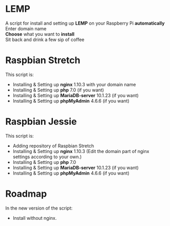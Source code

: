 # LEMP<br />
<p>A script for install and setting up <b>LEMP</b> on your Raspberry Pi <b>automatically</b></ br>
Enter domain name<br>
<b>Choose</b> what you want to <b>install</b><br>
Sit back and drink a few sip of coffee</p>

# Raspbian Stretch<br />
<p>This script is:</p>
<ul>
	<li>Installing &amp; Setting up <b>nginx</b> 1.10.3 with your domain name</li>
	<li>Installing &amp; Setting up <b>php</b> 7.0 (if you want)</li>
	<li>Installing &amp; Setting up <b>MariaDB-server</b> 10.1.23 (if you want)</li>
	<li>Installing &amp; Setting up <b>phpMyAdmin</b> 4.6.6 (if you want)</li>
</ul>

# Raspbian Jessie<br />
<p>This script is:</p>
<ul>
	<li>Adding repository of Raspbian Stretch</li>
	<li>Installing &amp; Setting up <b>nginx</b> 1.10.3 (Edit the domain part of nginx settings according to your own.)</li>
	<li>Installing &amp; Setting up <b>php</b> 7.0</li>
	<li>Installing &amp; Setting up <b>MariaDB-server</b> 10.1.23 (if you want)</li>
	<li>Installing &amp; Setting up <b>phpMyAdmin</b> 4.6.6 (if you want)</li>
</ul>

# Roadmap<br />
<p>In the new version of the script:</p>
<ul>
	<li>Install without nginx.</li>
</ul>

